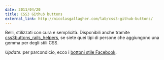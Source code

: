 ```yaml
---
date: 2011/04/20
title: CSS3 Github buttons
external_link: http://nicolasgallagher.com/lab/css3-github-buttons/
---
```


Belli, stilizzati con cura e semplicità. Disponibili anche tramite [css3buttons_rails_helpers](https://github.com/thetron/css3buttons_rails_helpers), se siete quei tipi di persone che aggiungono una gemma per degli stili CSS.

*Update:* per parcondicio, ecco i [bottoni stile Facebook](http://nicolasgallagher.com/lab/css3-facebook-buttons/).
